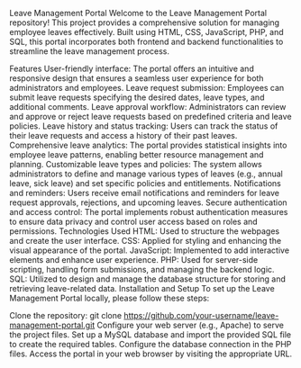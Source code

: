 Leave Management Portal
Welcome to the Leave Management Portal repository! This project provides a comprehensive solution for managing employee leaves effectively. Built using HTML, CSS, JavaScript, PHP, and SQL, this portal incorporates both frontend and backend functionalities to streamline the leave management process.

Features
User-friendly interface: The portal offers an intuitive and responsive design that ensures a seamless user experience for both administrators and employees.
Leave request submission: Employees can submit leave requests specifying the desired dates, leave types, and additional comments.
Leave approval workflow: Administrators can review and approve or reject leave requests based on predefined criteria and leave policies.
Leave history and status tracking: Users can track the status of their leave requests and access a history of their past leaves.
Comprehensive leave analytics: The portal provides statistical insights into employee leave patterns, enabling better resource management and planning.
Customizable leave types and policies: The system allows administrators to define and manage various types of leaves (e.g., annual leave, sick leave) and set specific policies and entitlements.
Notifications and reminders: Users receive email notifications and reminders for leave request approvals, rejections, and upcoming leaves.
Secure authentication and access control: The portal implements robust authentication measures to ensure data privacy and control user access based on roles and permissions.
Technologies Used
HTML: Used to structure the webpages and create the user interface.
CSS: Applied for styling and enhancing the visual appearance of the portal.
JavaScript: Implemented to add interactive elements and enhance user experience.
PHP: Used for server-side scripting, handling form submissions, and managing the backend logic.
SQL: Utilized to design and manage the database structure for storing and retrieving leave-related data.
Installation and Setup
To set up the Leave Management Portal locally, please follow these steps:

Clone the repository: git clone https://github.com/your-username/leave-management-portal.git
Configure your web server (e.g., Apache) to serve the project files.
Set up a MySQL database and import the provided SQL file to create the required tables.
Configure the database connection in the PHP files.
Access the portal in your web browser by visiting the appropriate URL.
